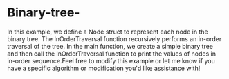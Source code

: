 # Binary-tree-

In this example, we define a Node struct to represent each node in the binary tree. The InOrderTraversal function recursively performs an in-order traversal of the tree. In the main function, we create a simple binary tree and then call the InOrderTraversal function to print the values of nodes in in-order sequence.Feel free to modify this example or let me know if you have a specific algorithm or modification you'd like assistance with!
